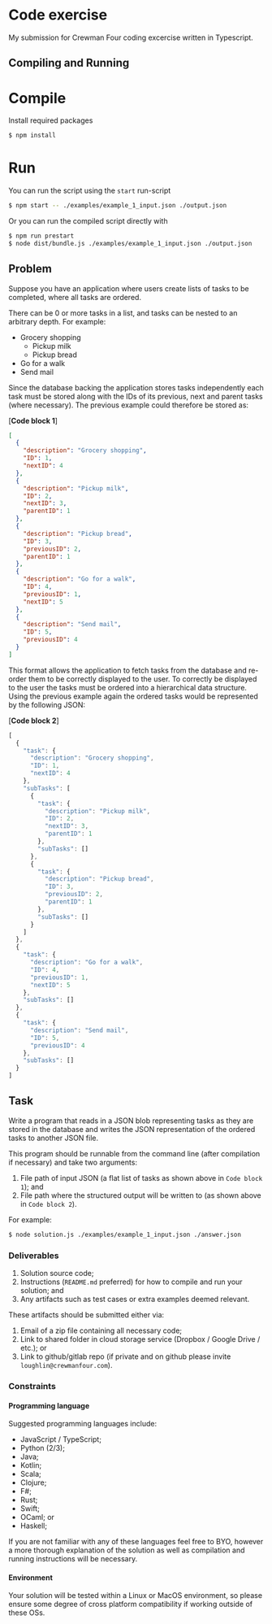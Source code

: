 # Code exercise

My submission for Crewman Four coding excercise written in Typescript.

## Compiling and Running

# Compile

Install required packages

```bash
$ npm install
```

# Run

You can run the script using the `start` run-script

```bash
$ npm start -- ./examples/example_1_input.json ./output.json
```

Or you can run the compiled script directly with

```bash
$ npm run prestart
$ node dist/bundle.js ./examples/example_1_input.json ./output.json
```

## Problem
Suppose you have an application where users create lists of tasks to be completed, where all tasks are ordered.

There can be 0 or more tasks in a list, and tasks can be nested to an arbitrary depth. For example:
* Grocery shopping
    - Pickup milk
    - Pickup bread
* Go for a walk
* Send mail

Since the database backing the application stores tasks independently each task must be stored along
 with the IDs of its previous, next and parent tasks (where necessary).
The previous example could therefore be stored as:

[**Code block 1**]
```json
[
  {
    "description": "Grocery shopping",
    "ID": 1,
    "nextID": 4
  },
  {
    "description": "Pickup milk",
    "ID": 2,
    "nextID": 3,
    "parentID": 1
  },
  {
    "description": "Pickup bread",
    "ID": 3,
    "previousID": 2,
    "parentID": 1
  },
  {
    "description": "Go for a walk",
    "ID": 4,
    "previousID": 1,
    "nextID": 5
  },
  {
    "description": "Send mail",
    "ID": 5,
    "previousID": 4
  }
]
```

This format allows the application to fetch tasks from the database and re-order them to be correctly displayed to the user.
To correctly be displayed to the user the tasks must be ordered into a hierarchical data structure.
Using the previous example again the ordered tasks would be represented by the following JSON:

[**Code block 2**]
```js
[
  {
    "task": {
      "description": "Grocery shopping",
      "ID": 1,
      "nextID": 4
    },
    "subTasks": [
      {
        "task": {
          "description": "Pickup milk",
          "ID": 2,
          "nextID": 3,
          "parentID": 1
        },
        "subTasks": []
      },
      {
        "task": {
          "description": "Pickup bread",
          "ID": 3,
          "previousID": 2,
          "parentID": 1
        },
        "subTasks": []
      }
    ]
  },
  {
    "task": {
      "description": "Go for a walk",
      "ID": 4,
      "previousID": 1,
      "nextID": 5
    },
    "subTasks": []
  },
  {
    "task": {
      "description": "Send mail",
      "ID": 5,
      "previousID": 4
    },
    "subTasks": []
  }
]
```

## Task
Write a program that reads in a JSON blob representing tasks as they are stored in the database 
and writes the JSON representation of the ordered tasks to another JSON file.

This program should be runnable from the command line (after compilation if necessary) and take two arguments:

1. File path of input JSON (a flat list of tasks as shown above in `Code block 1`); and
2. File path where the structured output will be written to (as shown above in `Code block 2`).

For example:
```bash
$ node solution.js ./examples/example_1_input.json ./answer.json
``` 
 
### Deliverables
1. Solution source code;
2. Instructions (`README.md` preferred) for how to compile and run your solution; and
3. Any artifacts such as test cases or extra examples deemed relevant.

These artifacts should be submitted either via:

1. Email of a zip file containing all necessary code;
2. Link to shared folder in cloud storage service (Dropbox / Google Drive / etc.); or
3. Link to github/gitlab repo (if private and on github please invite `loughlin@crewmanfour.com`).

### Constraints
#### Programming language
Suggested programming languages include:
* JavaScript / TypeScript;
* Python (2/3);
* Java;
* Kotlin;
* Scala;
* Clojure;
* F#;
* Rust;
* Swift;
* OCaml; or
* Haskell;

If you are not familiar with any of these languages feel free to BYO, however a more thorough explanation of the solution as well as compilation and running instructions will be necessary. 

#### Environment
Your solution will be tested within a Linux or MacOS environment, so please ensure some degree of cross platform compatibility if working outside of these OSs.

